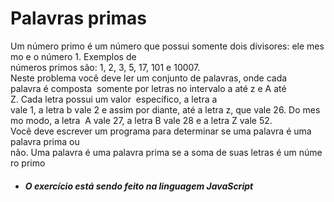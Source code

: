 # Palavras primas

Um número primo é um número que possui somente dois divisores: ele mesmo e o número 1. Exemplos de 
números primos são: 1, 2, 3, 5, 17, 101 e 10007.  Neste problema você deve ler um conjunto de palavras, onde cada 
palavra é composta  somente por letras no intervalo a até z e A até Z. Cada letra possui um valor 
específico, a letra a  vale 1, a letra b vale 2 e assim por diante, até a letra z, que vale 26. Do mesmo modo, a letra  A vale 27, a letra B vale 28 e a letra Z vale 52.  Você deve escrever um programa para determinar se uma palavra é uma 
palavra prima ou  não. Uma palavra é uma palavra prima se a soma de suas letras é um número primo


* #### ***O exercício está sendo feito na linguagem JavaScript***
